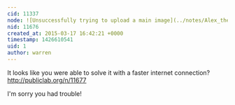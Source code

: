 ```yaml
---
cid: 11337
node: ![Unsuccessfully trying to upload a main image](../notes/Alex_the_Ukrainian/03-13-2015/unsuccessfully-trying-to-upload-a-main-image)
nid: 11676
created_at: 2015-03-17 16:42:21 +0000
timestamp: 1426610541
uid: 1
author: warren
---
```


It looks like you were able to solve it with a faster internet connection? http://publiclab.org/n/11677

I'm sorry you had trouble!